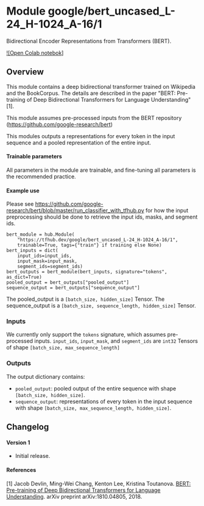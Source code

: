 # Module google/bert_uncased_L-24_H-1024_A-16/1

Bidirectional Encoder Representations from Transformers (BERT).

[![Open Colab notebok]](https://colab.research.google.com/github/google-research/bert/blob/master/predicting_movie_reviews_with_bert_on_tf_hub.ipynb)

<!-- dataset: Wikipedia and BooksCorpus -->
<!-- network-architecture: Transformer -->
<!-- language: en -->
<!-- fine-tunable: true -->
<!-- format: hub -->
<!-- module-type: text-embedding -->


## Overview

This module contains a deep bidirectional transformer trained on Wikipedia and
the BookCorpus. The details are described in the paper "BERT: Pre-training of
Deep Bidirectional Transformers for Language Understanding" [1].

This module assumes pre-processed inputs from the BERT repository
(https://github.com/google-research/bert)

This modules outputs a representations for every token in the input sequence and
a pooled representation of the entire input.

#### Trainable parameters

All parameters in the module are trainable, and fine-tuning all parameters is
the recommended practice.

#### Example use

Please see
https://github.com/google-research/bert/blob/master/run_classifier_with_tfhub.py
for how the input preprocessing should be done to retrieve the input ids, masks,
and segment ids.

```
bert_module = hub.Module(
    "https://tfhub.dev/google/bert_uncased_L-24_H-1024_A-16/1",
    trainable=True, tags={"train"} if training else None)
bert_inputs = dict(
    input_ids=input_ids,
    input_mask=input_mask,
    segment_ids=segment_ids)
bert_outputs = bert_module(bert_inputs, signature="tokens", as_dict=True)
pooled_output = bert_outputs["pooled_output"]
sequence_output = bert_outputs["sequence_output"]
```

The pooled_output is a `[batch_size, hidden_size]` Tensor. The sequence_output
is a `[batch_size, sequence_length, hidden_size]` Tensor.

### Inputs

We currently only support the `tokens` signature, which assumes pre-processed
inputs. `input_ids`, `input_mask`, and `segment_ids` are `int32` Tensors of
shape `[batch_size, max_sequence_length]`

### Outputs
The output dictionary contains:

*   `pooled_output`: pooled output of the entire sequence with shape
    `[batch_size, hidden_size]`.
*   `sequence_output`: representations of every token in the input sequence with
    shape `[batch_size, max_sequence_length, hidden_size]`.

## Changelog

#### Version 1
*  Initial release.

#### References

[1] Jacob Devlin, Ming-Wei Chang, Kenton Lee, Kristina Toutanova. [BERT:
Pre-training of Deep Bidirectional Transformers for Language
Understanding](https://arxiv.org/abs/1810.04805). arXiv preprint
arXiv:1810.04805, 2018.
